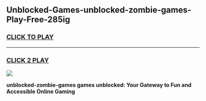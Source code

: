 
## Unblocked-Games-unblocked-zombie-games-Play-Free-285ig
<h3>
<a href="https://premium76.site?title=unblocked-zombie-games&ref=15A">CLICK TO PLAY</a></h3>
<hr>

<h3>
<a href="https://premium76.site?title=unblocked-zombie-games&ref=15A">CLICK 2 PLAY</a>
  
</h3>

<a href="https://premium76.site?title=unblocked-zombie-games&ref=15A"><img src="https://clearcache.store/games.png"></a>


**unblocked-zombie-games games unblocked: Your Gateway to Fun and Accessible Online Gaming**
